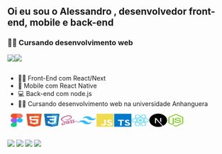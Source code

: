 ## Oi eu sou o Alessandro , desenvolvedor front-end, mobile e back-end
### 👨‍🎓 Cursando desenvolvimento web 
<div style="display: flex" >
<img  src="https://github-readme-stats.vercel.app/api?username=alessandrocrispim&show_icons=true&theme=transparent"/>
<img  src="https://github-readme-stats.vercel.app/api/top-langs/?username=alessandrocrispim&show_icons=true&theme=dracula&hide=contribs,prs"/>
</div> 

##

- 👨‍💻  Front-End com React/Next
- 📴  Mobile com React Native
- 💻  Back-end com node.js
- 👨‍🏫  Cursando desenvolvimento web na universidade Anhanguera



<div style="display: flex"><br>
    
  <img align="center" alt="Ale-figma" height="30" width="40" src="https://github.com/devicons/devicon/blob/master/icons/figma/figma-original.svg">
  <img align="center" alt="Ale-HTML" height="30" width="40" src="https://raw.githubusercontent.com/devicons/devicon/master/icons/html5/html5-original.svg">
  <img align="center" alt="Ale-CSS" height="30" width="40" src="https://raw.githubusercontent.com/devicons/devicon/master/icons/css3/css3-original.svg">
  <img align="center" alt="Ale-Sass" height="30" width="40" src="https://github.com/devicons/devicon/blob/master/icons/sass/sass-original.svg">
  <img align="center" alt="Ale-Tailwindcss" height="30" width="40" src="https://github.com/devicons/devicon/blob/master/icons/tailwindcss/tailwindcss-plain.svg">
  <img align="center" alt="Ale-Js" height="30" width="40" src="https://raw.githubusercontent.com/devicons/devicon/master/icons/javascript/javascript-plain.svg">
  <img align="center" alt="Ale-Ts" height="30" width="40" src="https://raw.githubusercontent.com/devicons/devicon/master/icons/typescript/typescript-plain.svg">
  <img align="center" alt="Ale-React" height="30" width="40" src="https://raw.githubusercontent.com/devicons/devicon/master/icons/react/react-original.svg">
  <img align="center" alt="Ale-next" height="30" width="40" src="https://github.com/devicons/devicon/blob/master/icons/nextjs/nextjs-original.svg">
  <img align="center" alt="Ale-Node.js" height="30" width="40" src="https://github.com/devicons/devicon/blob/master/icons/nodejs/nodejs-original.svg">
 
</div>

##

<div> 
 
  <a href="https://instagram.com/crispim.dev" target="_blank"><img src="https://img.shields.io/badge/-Instagram-%23E4405F?style=for-the-badge&logo=instagram&logoColor=white" target="_blank"></a>
 <a href="alessandro crispim#4777" target="_blank"><img src="https://img.shields.io/badge/Discord-7289DA?style=for-the-badge&logo=discord&logoColor=white" target="_blank"></a> 
  <a href = "alessandro.crispim.1979@gmail.com"><img src="https://img.shields.io/badge/-Gmail-%23333?style=for-the-badge&logo=gmail&logoColor=white" target="_blank"></a>
 <a href="https://www.linkedin.com/in/alessandro-alves-crispim-dev/" target="_blank"><img src="https://img.shields.io/badge/-LinkedIn-%230077B5?style=for-the-badge&logo=linkedin&logoColor=white" target="_blank"></a> 
  
</div>




